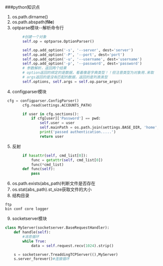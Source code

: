 ###python知识点
1. os.path.dirname()
2. os.path.abspath(__file__)
3. optparse模块--解析命令行
```python
        #创建一个对象
        self.op = optparse.OptionParser()

        self.op.add_option('-s', '--server', dest='server')
        self.op.add_option('-P', '--port', dest='port')
        self.op.add_option('-u', '--username', dest='username')
        self.op.add_option('-p', '--password', dest='password')
        # 参数解析，返回两个结果
        # option返回的绑定的是数据，看着像是字典类型！！但注意类型为对象用.来取
        # args返回的是没有匹配的数据，返回的是列表类型
        self.options, self.args = self.op.parse_args()
```
4. configparser模块
```python
 cfg = configparser.ConfigParser()
        cfg.read(settings.ACCOUNTS_PATH)

        if user in cfg.sections():
            if cfg[user]['Password'] == pwd:
                self.user = user
                self.mainPath = os.path.join(settings.BASE_DIR, 'home', self, user)
                print('passed authentication.....')
                return user
```
5. 反射
```python
        if hasattr(self, cmd_list[0]):
            func = getattr(self, cmd_list[0])
            func(*cmd_list)
        def func(self):
            pass
```
6. os.path.exists(abs_path)判断文件是否存在
7. os.stat(abs_path).st_size获取文件的大小
8. 结构目录
```
ftp
bin conf core logger
```
9. socketserver模块
```python
class MyServer(socketserver.BaseRequestHandler):
    def handle(self):
        #消息循环
        while True:
            data = self.request.recv(1024).strip()

    s = socketserver.TreaddingTCPServer((),MyServer)
    s.server_forever()#连接循环
```